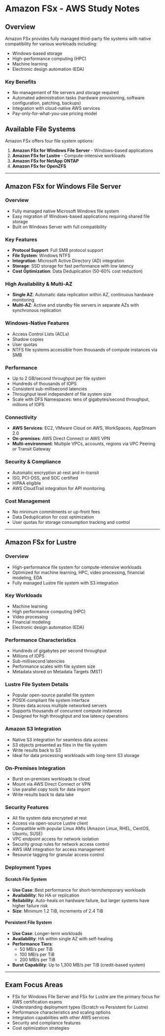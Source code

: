 # Amazon FSx - AWS Study Notes

## Overview

Amazon FSx provides fully managed third-party file systems with native compatibility for various workloads including:
- Windows-based storage
- High-performance computing (HPC)
- Machine learning
- Electronic design automation (EDA)

### Key Benefits
- No management of file servers and storage required
- Automated administration tasks (hardware provisioning, software configuration, patching, backups)
- Integration with cloud-native AWS services
- Pay-only-for-what-you-use pricing model

## Available File Systems

Amazon FSx offers four file system options:

1. **Amazon FSx for Windows File Server** - Windows-based applications
2. **Amazon FSx for Lustre** - Compute-intensive workloads
3. **Amazon FSx for NetApp ONTAP**
4. **Amazon FSx for OpenZFS**

---

## Amazon FSx for Windows File Server

### Overview
- Fully managed native Microsoft Windows file system
- Easy migration of Windows-based applications requiring shared file storage
- Built on Windows Server with full compatibility

### Key Features
- **Protocol Support**: Full SMB protocol support
- **File System**: Windows NTFS
- **Integration**: Microsoft Active Directory (AD) integration
- **Storage**: SSD storage for fast performance with low latency
- **Cost Optimization**: Data Deduplication (50-60% cost reduction)

### High Availability & Multi-AZ
- **Single AZ**: Automatic data replication within AZ, continuous hardware monitoring
- **Multi-AZ**: Active and standby file servers in separate AZs with synchronous replication

### Windows-Native Features
- Access Control Lists (ACLs)
- Shadow copies
- User quotas
- NTFS file systems accessible from thousands of compute instances via SMB

### Performance
- Up to 2 GB/second throughput per file system
- Hundreds of thousands of IOPS
- Consistent sub-millisecond latencies
- Throughput level independent of file system size
- Scale with DFS Namespaces: tens of gigabytes/second throughput, millions of IOPS

### Connectivity
- **AWS Services**: EC2, VMware Cloud on AWS, WorkSpaces, AppStream 2.0
- **On-premises**: AWS Direct Connect or AWS VPN
- **Multi-environment**: Multiple VPCs, accounts, regions via VPC Peering or Transit Gateway

### Security & Compliance
- Automatic encryption at-rest and in-transit
- ISO, PCI-DSS, and SOC certified
- HIPAA eligible
- AWS CloudTrail integration for API monitoring

### Cost Management
- No minimum commitments or up-front fees
- Data Deduplication for cost optimization
- User quotas for storage consumption tracking and control

---

## Amazon FSx for Lustre

### Overview
- High-performance file system for compute-intensive workloads
- Optimized for machine learning, HPC, video processing, financial modeling, EDA
- Fully managed Lustre file system with S3 integration

### Key Workloads
- Machine learning
- High performance computing (HPC)
- Video processing
- Financial modeling
- Electronic design automation (EDA)

### Performance Characteristics
- Hundreds of gigabytes per second throughput
- Millions of IOPS
- Sub-millisecond latencies
- Performance scales with file system size
- Metadata stored on Metadata Targets (MST)

### Lustre File System Details
- Popular open-source parallel file system
- POSIX-compliant file system interface
- Stores data across multiple networked servers
- Supports thousands of concurrent compute instances
- Designed for high throughput and low latency operations

### Amazon S3 Integration
- Native S3 integration for seamless data access
- S3 objects presented as files in the file system
- Write results back to S3
- Ideal for data processing workloads with long-term S3 storage

### On-Premises Integration
- Burst on-premises workloads to cloud
- Mount via AWS Direct Connect or VPN
- Use parallel copy tools for data import
- Write results back to data lake

### Security Features
- All file system data encrypted at rest
- Access via open-source Lustre client
- Compatible with popular Linux AMIs (Amazon Linux, RHEL, CentOS, Ubuntu, SUSE)
- VPC endpoint access for network isolation
- Security group rules for network access control
- AWS IAM integration for access management
- Resource tagging for granular access control

### Deployment Types

#### Scratch File System
- **Use Case**: Best performance for short-term/temporary workloads
- **Availability**: No HA or replication
- **Reliability**: Auto-heals on hardware failure, but larger systems have higher failure risk
- **Size**: Minimum 1.2 TiB, increments of 2.4 TiB

#### Persistent File System
- **Use Case**: Longer-term workloads
- **Availability**: HA within single AZ with self-healing
- **Performance Tiers**:
  - 50 MB/s per TiB
  - 100 MB/s per TiB  
  - 200 MB/s per TiB
- **Burst Capability**: Up to 1,300 MB/s per TiB (credit-based system)

---

## Exam Focus Areas

- FSx for Windows File Server and FSx for Lustre are the primary focus for AWS certification exams
- Understanding deployment types (Scratch vs Persistent for Lustre)
- Performance characteristics and scaling options
- Integration capabilities with other AWS services
- Security and compliance features
- Cost optimization strategies